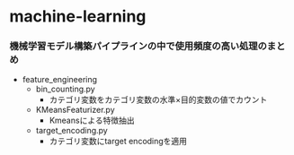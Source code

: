 # machine-learning
### 機械学習モデル構築パイプラインの中で使用頻度の高い処理のまとめ

- feature_engineering
    - bin_counting.py
        - カテゴリ変数をカテゴリ変数の水準×目的変数の値でカウント
    - KMeansFeaturizer.py
        - Kmeansによる特徴抽出
    - target_encoding.py
        - カテゴリ変数にtarget encodingを適用
